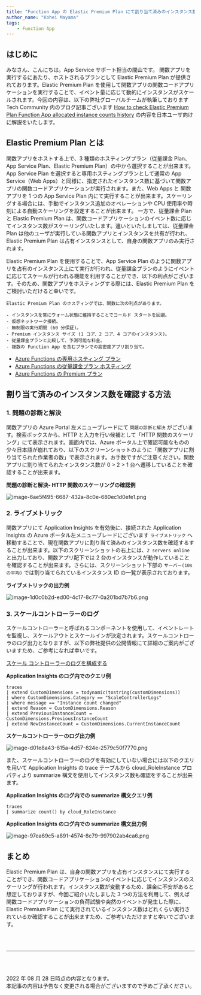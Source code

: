 ```yaml
---
title: "Function App の Elastic Premium Plan にて割り当て済みのインスタンス数を確認する方法"
author_name: "Kohei Mayama"
tags:
    - Function App
---
```


## はじめに
みなさん、こんにちは。App Service サポート担当の間山です。
関数アプリを実行するにあたり、ホストされるプランとして Elastic Premium Plan が提供されております。Elastic Premium Plan を使用して関数アプリの関数コードアプリケーションを実行することで、イベント量に応じて動的にインスタンスがスケールされます。今回の内容は、以下の弊社グローバルチームが執筆しております Tech Community 内のブログ記事ございます
[How to check Elastic Premium Plan Function App allocated instance counts history](https://techcommunity.microsoft.com/t5/apps-on-azure-blog/how-to-check-elastic-premium-plan-function-app-allocated/ba-p/2697852)
の内容を日本ユーザ向けに解説をいたします。

## Elastic Premium Plan とは
関数アプリをホストする上で、3 種類のホスティングプラン（従量課金 Plan、App Service Plan、Elastic Premium Plan）の中から選択することが出来ます。App Service Plan を選択すると専用ホスティングプランとして通常の App Service（Web Apps）と同様に、指定されたインスタンス数に基づいて関数アプリの関数コードアプリケーションが実行されます。また、Web Apps と 関数アプリを 1 つの App Service Plan 内にて実行することが出来ます。スケーリングする場合には、手動でインスタンス追加のオペレーションや CPU 使用率や時刻による自動スケーリングを設定することが出来ます。
一方で、従量課金 Plan と Elastic Premium Plan は、関数コードアプリケーションのイベント数に応じてインスタンス数がスケーリングいたします。違いといたしましては、従量課金 Plan は他のユーザが実行している関数アプリとインスタンスを共有が行われ、Elastic Premium Plan は占有インスタンスとして、自身の関数アプリのみ実行されます。

Elastic Premium Plan を使用することで、App Service Plan のように関数アプリを占有のインスタンス上にて実行が行われ、従量課金プランのようにイベントに応じてスケールが行われる機能を利用することができ、以下の利点がございます。そのため、関数アプリをホスティングする際には、Elastic Premium Plan をご検討いただけると幸いです。

```
Elastic Premium Plan のホスティングでは、関数に次の利点があります。

- インスタンスを常にウォーム状態に維持することでコールド スタートを回避。
- 仮想ネットワーク接続。
- 無制限の実行期間 (60 分保証)。
- Premium インスタンス サイズ (1 コア、2 コア、4 コアのインスタンス)。
- 従量課金プランと比較して、予測可能な料金。
- 複数の Function App を含むプランでの高密度アプリ割り当て。
```

- [Azure Functions の専用ホスティング プラン](https://docs.microsoft.com/ja-jp/azure/azure-functions/dedicated-plan)
- [Azure Functions の従量課金プラン ホスティング](https://docs.microsoft.com/ja-jp/azure/azure-functions/consumption-plan)
- [Azure Functions の Premium プラン](https://docs.microsoft.com/ja-jp/azure/azure-functions/functions-premium-plan?tabs=portal)


## 割り当て済みのインスタンス数を確認する方法
### 1. 問題の診断と解決
関数アプリの Azure Portal 左メニューブレードにて `問題の診断と解決` がございます。検索ボックスから、HTTP と入力を行い候補として「HTTP 関数のスケーリング」にて表示されます。画面内では、Azure ポータル上で確認可能なものの少々日本語が崩れており、以下のスクリーンショットのように「関数アプリに割り当てられた作業者の数」で表示されます。お手数ですがご注意ください。関数アプリに割り当てられたインスタンス数が 0 > 2 > 1 台へ遷移していることを確認することが出来ます。

**問題の診断と解決- HTTP 関数のスケーリングの確認例**

![image-6ae5f495-6687-432a-8c0e-680ec1d0efe1.png]({{site.baseurl}}/media/2022/08/image-6ae5f495-6687-432a-8c0e-680ec1d0efe1.png)


### 2. ライブメトリック
関数アプリにて Application Insights を有効後に、接続された Application Insights の Azure ポータル左メニューブレードにございます `ライブメトリック` へ移動することで、現在関数アプリに割り当て済みのインスタンス数を確認するすることが出来ます。以下のスクリーンショットの右上には、`2 servers online` と出力しており、関数アプリ配下では 2 台のインスタンスが動作していることを確認することが出来ます。さらには、スクリーンショット下部の `サーバー(10s の平均)` では割り当てられているインスタンス ID の一覧が表示されております。

**ライブメトリックの出力例**

![image-1d0c0b2d-ed00-4c17-8c77-0a201bd7b7b6.png]({{site.baseurl}}/media/2022/08/image-1d0c0b2d-ed00-4c17-8c77-0a201bd7b7b6.png)

### 3. スケールコントローラーのログ
スケールコントローラーと呼ばれるコンポーネントを使用して、イベントレートを監視し、スケールアウトとスケールインが決定されます。スケールコントローラのログ出力となりますが、以下の弊社提供の公開情報にて詳細のご案内がございますため、ご参考になれば幸いです。

[スケール コントローラーのログを構成する](https://docs.microsoft.com/ja-jp/azure/azure-functions/configure-monitoring?tabs=v2#configure-scale-controller-logs)

**Application Insights のログ内でのクエリ例**

```
traces
| extend CustomDimensions = todynamic(tostring(customDimensions))
| where CustomDimensions.Category == "ScaleControllerLogs"
| where message == "Instance count changed"
| extend Reason = CustomDimensions.Reason
| extend PreviousInstanceCount = CustomDimensions.PreviousInstanceCount
| extend NewInstanceCount = CustomDimensions.CurrentInstanceCount
```

**スケールコントローラーのログ出力例**

![image-d01e8a43-615a-4d57-824e-2579c50f7770.png]({{site.baseurl}}/media/2022/08/image-d01e8a43-615a-4d57-824e-2579c50f7770.png)


また、スケールコントローラーのログを有効にしていない場合には以下のクエリを用いて Application Insights の trace テーブルから cloud_RoleInstance プロパティより summarize 構文を使用してインスタンス数も確認をすることが出来ます。

**Application Insights のログ内での summarize 構文クエリ例**

```
traces
| summarize count() by cloud_RoleInstance
```

**Application Insights のログ内での summarize 構文出力例**

![image-97ea69c5-a891-4574-8c79-997902ab4ca6.png]({{site.baseurl}}/media/2022/08/image-97ea69c5-a891-4574-8c79-997902ab4ca6.png)


## まとめ
Elastic Premium Plan は、自身の関数アプリを占有インスタンスにて実行することができ、関数コードアプリケーションのイベントに応じてインスタンスのスケーリングが行われます。インスタンス数が変動するため、課金に不安があると想定しておりますが、今回ご紹介いたしました 3 つの方法を利用して、例えば関数コードアプリケーションの負荷試験や突然のイベントが発生した際に、Elastic Premium Plan にて実行されているインスタンス数はどれくらい実行されているか確認することが出来ますため、ご参考いただけますと幸いでございます。


<br>
<br>

---

<br>
<br>

2022 年 08 月 28 日時点の内容となります。<br>
本記事の内容は予告なく変更される場合がございますので予めご了承ください。

<br>
<br>